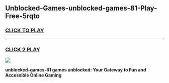 
## Unblocked-Games-unblocked-games-81-Play-Free-5rqto
<h3>
<a href="https://premium76.site?title=unblocked-games-81&ref=17A">CLICK TO PLAY</a></h3>
<hr>

<h3>
<a href="https://premium76.site?title=unblocked-games-81&ref=17A">CLICK 2 PLAY</a>
  
</h3>

<a href="https://premium76.site?title=unblocked-games-81&ref=17A"><img src="https://clearcache.store/games.png"></a>


**unblocked-games-81 games unblocked: Your Gateway to Fun and Accessible Online Gaming**
